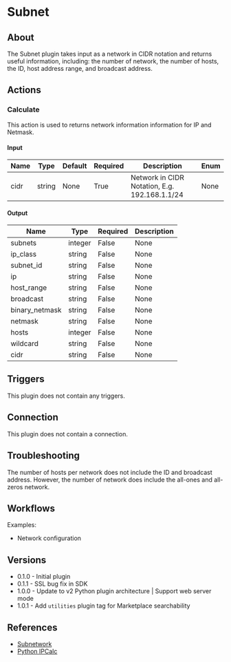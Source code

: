 
# Subnet

## About

The Subnet plugin takes input as a network in CIDR notation and returns useful information, including:
the number of network, the number of hosts, the ID, host address range, and broadcast address.

## Actions

### Calculate

This action is used to returns network information information for IP and Netmask.

#### Input

|Name|Type|Default|Required|Description|Enum|
|----|----|-------|--------|-----------|----|
|cidr|string|None|True|Network in CIDR Notation, E.g. 192.168.1.1/24|None|

#### Output

|Name|Type|Required|Description|
|----|----|--------|-----------|
|subnets|integer|False|None|
|ip_class|string|False|None|
|subnet_id|string|False|None|
|ip|string|False|None|
|host_range|string|False|None|
|broadcast|string|False|None|
|binary_netmask|string|False|None|
|netmask|string|False|None|
|hosts|integer|False|None|
|wildcard|string|False|None|
|cidr|string|False|None|

## Triggers

This plugin does not contain any triggers.

## Connection

This plugin does not contain a connection.

## Troubleshooting

The number of hosts per network does not include the ID and broadcast address.
However, the number of network does include the all-ones and all-zeros network.

## Workflows

Examples:

* Network configuration

## Versions

* 0.1.0 - Initial plugin
* 0.1.1 - SSL bug fix in SDK
* 1.0.0 - Update to v2 Python plugin architecture | Support web server mode
* 1.0.1 - Add `utilities` plugin tag for Marketplace searchability

## References

* [Subnetwork](https://en.wikipedia.org/wiki/Subnetwork)
* [Python IPCalc](https://github.com/tehmaze/ipcalc)
